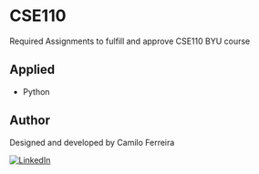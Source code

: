 # CSE110
Required Assignments to fulfill and approve CSE110 BYU course

## Applied
- Python

## Author
Designed and developed by Camilo Ferreira

[![LinkedIn](https://img.shields.io/badge/-LinkedIn-blue?style=flat-square&logo=Linkedin&logoColor=white&link=https://www.linkedin.com/in/camiloferreirafosalba/?locale=en_US)](https://www.linkedin.com/in/camiloferreirafosalba/?locale=en_US)
